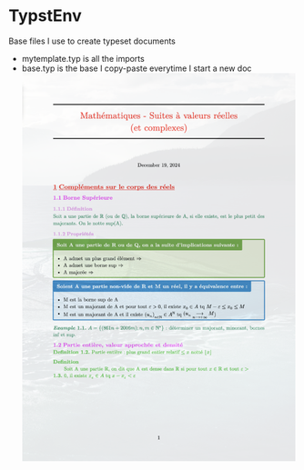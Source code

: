 # TypstEnv
Base files I use to create typeset documents
- mytemplate.typ is all the imports
- base.typ is the base I copy-paste everytime I start a new doc
![alt text](https://github.com/AKEBM/TypstEnv/blob/main/Example.png)
